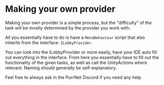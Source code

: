 # Making your own provider

Making your own provider is a simple process, but the "difficulty" of the task will be mostly determined by the provider you work with.

All you essentially have to do is have a `MonoBehaviour` script that also inherits from the interface:  `ILobbyProvider`.

You can look into the ILobbyProvider or more easily, have your IDE auto fill out everything in the interface. From here you essentially have to fill out the functionality of the given tasks, as well as call the UnityActions where relevant. Naming should generally be self-explanatory.

Feel free to always ask in the PurrNet Discord if you need any help.&#x20;
